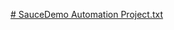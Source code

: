 [# SauceDemo Automation Project.txt](https://github.com/user-attachments/files/19694668/SauceDemo.Automation.Project.txt)
